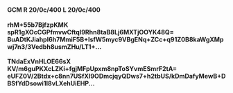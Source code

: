 #### GCM R 20/0c/400 L 20/0c/400
**rhM+55b7BjfzpKMK**<br/>**spR1gXOcCGPfmvwCftql9Rhn8taB8Lj6MXTjOOYK48Q=**<br/>**BuADtKJiahpl6h7MmiF5B+IsfW5myc9VBgENq+ZCc+q91Z0B8kaWgXMpwj7n3/3Vedbh8usmZHu/LT1+...**<br/><br/>
**TNdaExVnHLOE66sX**<br/>**KV/m6guPKXcLZKi+fgjMFpUpxm8npToSYvmESmrF2tA=**<br/>**eUFZ0V/2Btdx+c8nn7USfXI9ODmcjqyQDws7+h2tbUS/kDmDafyMewB+DBSfYdDsowi1I8vLXehUiEHP...**